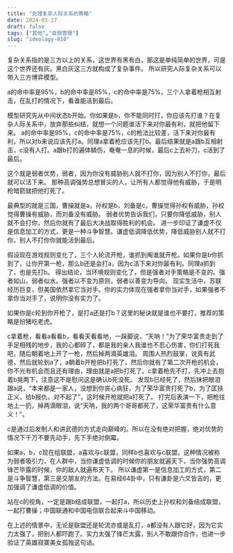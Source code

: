 ```yaml
---
title: "处理复杂人际关系的策略"
date: 2024-03-27
draft: false
tags: ["其他","自我管理"]
slug: "ideology-010"
---
```


复杂关系指的是三方以上的关系，这世界有黑有白，那这是单纯简单的世界，可是这个世界还有灰。黑白灰这三方就构成了复杂事件。
所以研究人际复杂关系可以带入三方博弈模型。

a的命中率是95%，b的命中率是85%，c的命中率是75%，三个人拿着枪相互射击，在乱打的情况下，看谁能活到最后。

模型研究先从中间状态b开始。你如果是b，你不能同时打，你应该先打谁？在复杂人际关系中，放弃那些纠结，就想一个问题谁活下来对你最有利，就把他留下来。
a的命中率是95%，c的命中率是75%，c的枪法比较差，活下来对你最有利，所以对b来说应该先打a。同理a拿着枪应该先打b。最后结果就是a跟b互相射击，c没有人打。a跟b打的遍体鳞伤，奄奄一息的时候，最后c上去补刀，c活到了最后。

这个就是弱者优势，弱者，因为你没有威胁别人就不打你，因为别人不打你，最后就可以活下来。
那种高调强势总想冒尖的人，让所有人都觉得他有威胁，于是明枪暗箭就把他打死了。

最典型的就是三国，曹操就是a，孙权是b，刘备是c。曹操觉得孙权有威胁，孙权觉得曹操有威胁，而刘备没有威胁。
弱者优势告诉我们，只要你降低威胁，别人就不会打你，然后你就有了最后大决战取得胜利的机会。
进一步印证了谦虚不仅是信息加工的方式，更是一种斗争智慧。谦虚低调降低优势，降低威胁别人就不打你，别人不打你你就能活到最后。

假设现在游戏规则变化了，三个人轮流开枪，谁抓到阄谁就开枪。如果你是b你抓到了，让你开第一枪，那么b还是会打a，因为c活下来对你最有利。同理a抓到了，也是先打b。
得出结论，当环境规则变化了，但是强者对手策略是不变的。强者如山，弱者似水。强者以不变为原则，弱者以善变为导向。
现实生活中，苏联经历巨变，但美国依然拿它当对手。你的实力体现在强者拿你当对手，如果强者不拿你当对手了，说明你没有实力了。

如果你是c轮到你开枪了，是打a还是打b？这里的秘诀就是谁也不要打，推荐的策略是扮猪吃老虎。

c拿着枪，看看a看看b，看看天看看地，一跺脚说，“天呐！”为了荣华富贵走到了手足相残的地步，我的心都碎了，都是我的亲人我谁也不忍心伤害，你们打死我吧，随后朝着地上开了一枪，然后掉两滴英雄泪。
周围人热烈鼓掌，说真有武德，然后就轮到a了，a朝着b开枪把b打死了，然后你就有了第二次开枪的机会，你不光有机会而且还有理由，理由就是a把b打死了。c拿着枪先不打，先冲上去抱着b晃两下，注意这不是慰问这是确认b死没死。
发现b已经死了，然后抹把眼泪跟a说，“本来都是一家人，没想到你丧心病狂，为了荣华富贵打死了b，为了匡扶正义，给b报仇，对不起了”，这时候开枪就把a打死了。
打完后表演一下，把枪往地上一扔，掉两滴眼泪，说“天呐，我的两个哥哥都死了，这荣华富贵有什么意义！”。

c是通过后发制人和讲武德的方式走向巅峰的。所以在没有绝对把握，绝对优势的情况下千万不要先动手，先下手绝对倒霉。

如果a，b，c现在组联盟，a喜欢与c联盟，同样b也喜欢与c联盟。这种情况被称为弱者吸引力，在人群中，当你谦虚低调的时候你的朋友就遍天下，当你强势高调锋芒毕露的时候，你的敌人就遍布天下。
所以谦虚第一是信息加工的方式，第二是斗争智慧，第三是交朋友的方法。在易经64卦中，只有谦卦是六爻皆吉的，更加强调了谦虚低调的价值。

站在c的视角，一定是跟b结成联盟，一起打a，所以历史上孙权和刘备结成联盟，一起打曹操；中国联通和中国电信联合起来斗中国移动。

在上述的情景中，无论是联盟还是轮流亦或是乱打，a都没有人跟它好，因为它实力太强了，把别人都吓跑了。实力太强了锋芒太露，别人不敢跟你合作，也进一步验证了英雄寂寞美女孤独这句话。












